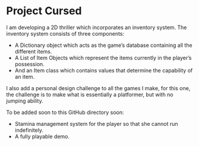# Project Cursed
I am developing a 2D thriller which incorporates an inventory system. 
The inventory system consists of three components: 
- A Dictionary object which acts as the game’s database containing all the different items. 
- A List of Item Objects which represent the items currently in the player’s possession. 
- And an Item class which contains values that determine the capability of an item. 

I also add a personal design challenge to all the games I make, for this one, the challenge is to make what is 
essentially a platformer, but with no jumping ability.

To be added soon to this GitHub directory soon:

- Stamina management system for the player so that she cannot run indefinitely.
- A fully playable demo.
